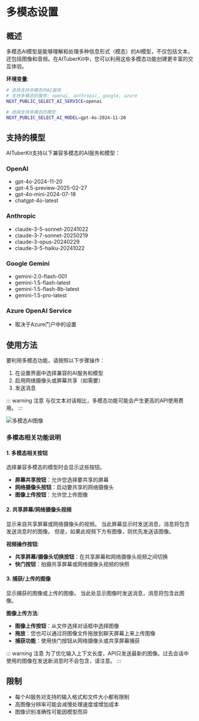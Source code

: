 # 多模态设置

## 概述

多模态AI模型是能够理解和处理多种信息形式（模态）的AI模型，不仅包括文本，还包括图像和音频。在AITuberKit中，您可以利用这些多模态功能创建更丰富的交互体验。

**环境变量**:

```bash
# 选择支持多模态的AI服务
# 支持多模态的服务: openai, anthropic, google, azure
NEXT_PUBLIC_SELECT_AI_SERVICE=openai

# 选择支持多模态的模型
NEXT_PUBLIC_SELECT_AI_MODEL=gpt-4o-2024-11-20
```

## 支持的模型

AITuberKit支持以下兼容多模态的AI服务和模型：

### OpenAI

- gpt-4o-2024-11-20
- gpt-4.5-preview-2025-02-27
- gpt-4o-mini-2024-07-18
- chatgpt-4o-latest

### Anthropic

- claude-3-5-sonnet-20241022
- claude-3-7-sonnet-20250219
- claude-3-opus-20240229
- claude-3-5-haiku-20241022

### Google Gemini

- gemini-2.0-flash-001
- gemini-1.5-flash-latest
- gemini-1.5-flash-8b-latest
- gemini-1.5-pro-latest

### Azure OpenAI Service

- 取决于Azure门户中的设置

## 使用方法

要利用多模态功能，请按照以下步骤操作：

1. 在设置界面中选择兼容的AI服务和模型
2. 启用网络摄像头或屏幕共享（如需要）
3. 发送消息

::: warning 注意
与仅文本对话相比，多模态功能可能会产生更高的API使用费用。
:::

![多模态AI图像](/images/ai_k3nfi.png)

### 多模态相关功能说明

#### 1. 多模态相关按钮

选择兼容多模态的模型时会显示这些按钮。

- **屏幕共享按钮**：允许您选择要共享的屏幕
- **网络摄像头按钮**：启动要共享的网络摄像头
- **图像上传按钮**：允许您上传图像

#### 2. 共享屏幕/网络摄像头视频

显示来自共享屏幕或网络摄像头的视频。
当此屏幕显示时发送消息，消息将包含发送消息时的图像。
但是，如果此视频下方有图像，则优先发送该图像。

**视频操作按钮**:

- **共享屏幕/摄像头切换按钮**：在共享屏幕和网络摄像头视频之间切换
- **快门按钮**：拍摄共享屏幕或网络摄像头视频的快照

#### 3. 捕获/上传的图像

显示捕获的图像或上传的图像。
当此处显示图像时发送消息，消息将包含此图像。

**图像上传方法**:

- **图像上传按钮**：从文件选择对话框中选择图像
- **拖放**：您也可以通过将图像文件拖放到聊天屏幕上来上传图像
- **捕获功能**：使用快门按钮从网络摄像头或共享屏幕捕获

::: warning 注意
为了优化输入上下文长度，API只发送最新的图像。过去会话中使用的图像在发送新消息时不会包含，请注意。
:::

## 限制

- 每个AI服务对支持的输入格式和文件大小都有限制
- 高图像分辨率可能会减慢处理速度或增加成本
- 图像识别准确性可能因模型而异

